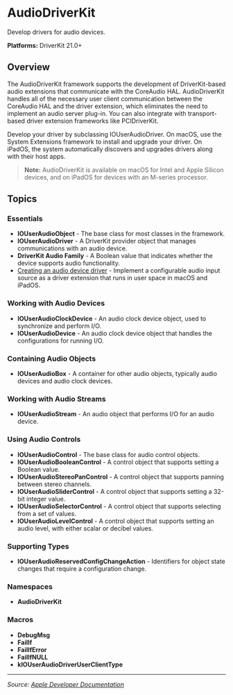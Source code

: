 # AudioDriverKit

Develop drivers for audio devices.

**Platforms:** DriverKit 21.0+

## Overview

The AudioDriverKit framework supports the development of DriverKit-based audio extensions that communicate with the CoreAudio HAL. AudioDriverKit handles all of the necessary user client communication between the CoreAudio HAL and the driver extension, which eliminates the need to implement an audio server plug-in. You can also integrate with transport-based driver extension frameworks like PCIDriverKit.

Develop your driver by subclassing IOUserAudioDriver. On macOS, use the System Extensions framework to install and upgrade your driver. On iPadOS, the system automatically discovers and upgrades drivers along with their host apps.

> **Note:** AudioDriverKit is available on macOS for Intel and Apple Silicon devices, and on iPadOS for devices with an M-series processor.

## Topics

### Essentials
- **IOUserAudioObject** - The base class for most classes in the framework.
- **IOUserAudioDriver** - A DriverKit provider object that manages communications with an audio device.
- **DriverKit Audio Family** - A Boolean value that indicates whether the device supports audio functionality.
- [Creating an audio device driver](https://developer.apple.com/documentation/audiodriverkit/creating_an_audio_device_driver) - Implement a configurable audio input source as a driver extension that runs in user space in macOS and iPadOS.

### Working with Audio Devices
- **IOUserAudioClockDevice** - An audio clock device object, used to synchronize and perform I/O.
- **IOUserAudioDevice** - An audio clock device object that handles the configurations for running I/O.

### Containing Audio Objects
- **IOUserAudioBox** - A container for other audio objects, typically audio devices and audio clock devices.

### Working with Audio Streams
- **IOUserAudioStream** - An audio object that performs I/O for an audio device.

### Using Audio Controls
- **IOUserAudioControl** - The base class for audio control objects.
- **IOUserAudioBooleanControl** - A control object that supports setting a Boolean value.
- **IOUserAudioStereoPanControl** - A control object that supports panning between stereo channels.
- **IOUserAudioSliderControl** - A control object that supports setting a 32-bit integer value.
- **IOUserAudioSelectorControl** - A control object that supports selecting from a set of values.
- **IOUserAudioLevelControl** - A control object that supports setting an audio level, with either scalar or decibel values.

### Supporting Types
- **IOUserAudioReservedConfigChangeAction** - Identifiers for object state changes that require a configuration change.

### Namespaces
- **AudioDriverKit**

### Macros
- **DebugMsg**
- **FailIf**
- **FailIfError**
- **FailIfNULL**
- **kIOUserAudioDriverUserClientType**

---

*Source: [Apple Developer Documentation](https://developer.apple.com/documentation/AudioDriverKit)*